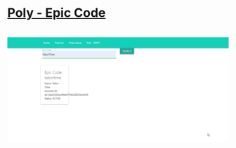 
# [Poly - Epic Code](https://polyextended.github.io/epiccode/)
# ![Poly - Epic Code](gbQ9hH.png)


